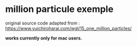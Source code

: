 # million particule exemple
original source code adapted from : https://www.yuichiroharai.com/wgl/15_one_million_particles/

**works currently only for mac users.**
